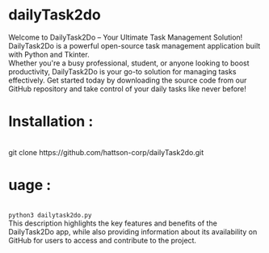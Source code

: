 # dailyTask2do
Welcome to DailyTask2Do – Your Ultimate Task Management Solution!  DailyTask2Do is a powerful open-source task management application built with Python and Tkinter.<br>
Whether you're a busy professional, student, or anyone looking to boost productivity, DailyTask2Do is your go-to solution for managing tasks effectively. Get started today by downloading the source code from our GitHub repository and take control of your daily tasks like never before!
<br>
<h1>Installation : </h1><br>
git clone https://github.com/hattson-corp/dailyTask2do.git
<br>
<h1>uage : </h1><br>
<code>python3 dailytask2do.py </code>

<br>
This description highlights the key features and benefits of the DailyTask2Do app, while also providing information about its availability on GitHub for users to access and contribute to the project.
